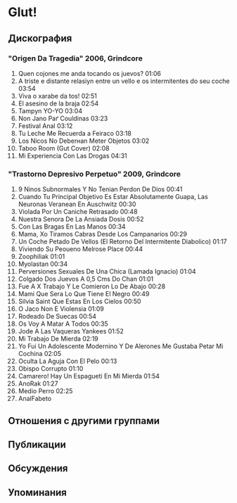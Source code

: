 # Glut!



## Дискография

### "Origen Da Tragedia" 2006, Grindcore

1. Quen cojones me anda tocando os juevos? 01:06  
2. A triste e distante relasiуn entre un vello e os intermitentes do seu coche 03:54  
3. Viva o xarabe da tos! 02:51  
4. El asesino de la braja 02:54  
5. Tampуn YO-YO 03:04  
6. Non Jano Paґ Couldinas 03:23  
7. Festival Anal 03:12  
8. Tu Leche Me Recuerda a Feiraco 03:18  
9. Los Niсos No Deberнan Meter Objetos 03:02  
10. Taboo Room (Gut Cover) 02:08  
11. Mi Experiencia Con Las Drogas 04:31 

### "Trastorno Depresivo Perpetuo" 2009, Grindcore

1. 9 Ninos Subnormales Y No Tenian Perdon De Dios 00:41  
2. Cuando Tu Principal Objetivo Es Estar Absolutamente Guapa, Las Neuronas Veranean En Auschwitz 00:30  
3. Violada Por Un Caniche Retrasado 00:48  
4. Nuestra Senora De La Ansiada Dosis 00:52  
5. Con Las Bragas En Las Manos 00:34  
6. Mama, Xo Tiramos Cabras Desde Los Campanarios 00:29  
7. Un Coche Petado De Vellos (El Retorno Del Intermitente Diabolico) 01:17  
8. Viviendo Su Peoueno Melrose Place 00:44  
9. Zoophiliak 01:01  
10. Myolastan 00:34  
11. Perversiones Sexuales De Una Chica (Lamada Ignacio) 01:04  
12. Colgado Dos Juevos A 0,5 Cms Do Chan 01:01  
13. Fue A X Trabajo Y Le Comieron Lo De Abajo 00:28  
14. Mami Que Sera Lo Que Tiene El Negro 00:49  
15. Silvia Saint Que Estas En Los Cielos 00:50  
16. O Jaco Non E Violensia 01:09  
17. Rodeado De Suecas 00:54  
18. Os Voy A Matar A Todos 00:35  
19. Jode A Las Vaqueras Yankees 01:52  
20. Mi Trabajo De Mierda 02:19  
21. Yo Fui Un Adolescente Modernino Y De Alerones Me Gustaba Petar Mi Cochina 02:05  
22. Oculta La Aguja Con El Pelo 00:13  
23. Obispo Corrupto 01:10  
24. Camarero! Hay Un Espagueti En Mi Mierda 01:54  
25. AnoRak 01:27  
26. Medio Perro 02:25  
27. AnalFabeto 


## Отношения с другими группами


## Публикации


## Обсуждения


## Упоминания

